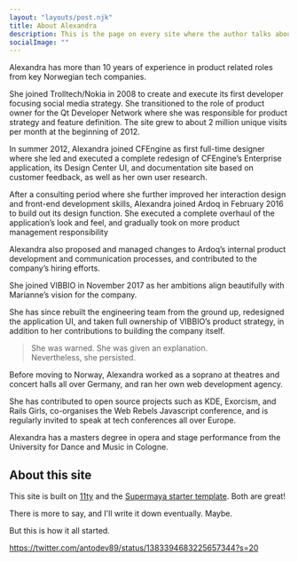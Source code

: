 ```yaml
---
layout: "layouts/post.njk"
title: About Alexandra
description: This is the page on every site where the author talks about themselves in the 3rd person. It's awkward but it might prove useful for an epitaph.
socialImage: ""
---
```


Alexandra has more than 10 years of experience in product related roles from key Norwegian tech companies.

She joined Trolltech/Nokia in 2008 to create and execute its first developer focusing social media strategy. She transitioned to the role of product owner for the Qt Developer Network where she was responsible for product strategy and feature definition. The site grew to about 2 million unique visits per month at the beginning of 2012.

In summer 2012, Alexandra joined CFEngine as first full-time designer where she led and executed a complete redesign of CFEngine’s Enterprise application, its Design Center UI, and documentation site based on customer feedback, as well as her own user research.

After a consulting period where she further improved her interaction design and front-end development skills, Alexandra joined Ardoq in February 2016 to build out its design function. She executed a complete overhaul of the application’s look and feel, and gradually took on more product management responsibility

Alexandra also proposed and managed changes to Ardoq’s internal product development and communication processes, and contributed to the company’s hiring efforts.

She joined VIBBIO in November 2017 as her ambitions align beautifully with Marianne’s vision for the company.

She has since rebuilt the engineering team from the ground up, redesigned the application UI, and taken full ownership of VIBBIO’s product strategy, in addition to her contributions to building the company itself.

> She was warned. She was given an explanation. <br> Nevertheless, she persisted.

Before moving to Norway, Alexandra worked as a soprano at theatres and concert halls all over Germany, and ran her own web development agency.

She has contributed to open source projects such as KDE, Exorcism, and Rails Girls, co-organises the Web Rebels Javascript conference, and is regularly invited to speak at tech conferences all over Europe.

Alexandra has a masters degree in opera and stage performance from the University for Dance and Music in Cologne.

## About this site

This site is built on [11ty](https://github.com/11ty/eleventy/) and the [Supermaya starter template](https://github.com/MadeByMike/supermaya). Both are great!

There is more to say, and I'll write it down eventually. Maybe.

But this is how it all started.

https://twitter.com/antodev89/status/1383394683225657344?s=20